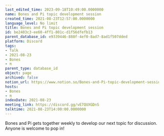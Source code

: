 ```yaml
---
last_edited_time: 2023-09-18T10:49:00.0000000
name: Bones and Pi topic development session
created_time: 2021-08-23T12:57:00.0000000
language_level: No limit
title: Bones and Pi topic development session
id: be2403c3-ee60-4ff1-801c-d1f56dfefb13
parent_database_id: e9339446-880f-4ef0-8ad7-8ad1f507dded
platform: Discord
tags:
- Talk
- 2021-08-23
- Bones
- π
parent_type: database_id
object: page
archived: false
notion_url: https://www.notion.so/Bones-and-Pi-topic-development-session-be2403c3ee604ff1801cd1f56dfefb13
hosts:
- Bones
- π
indexDate: 2021-08-23
meeting_link: https://discord.gg/vE7QUXGDnS
talktime: 2021-08-23T14:00:00.0000000
---
```


Bones and Pi gets together weekly to develop our next topic for discussion.
Anyone is welcome to pop in!










